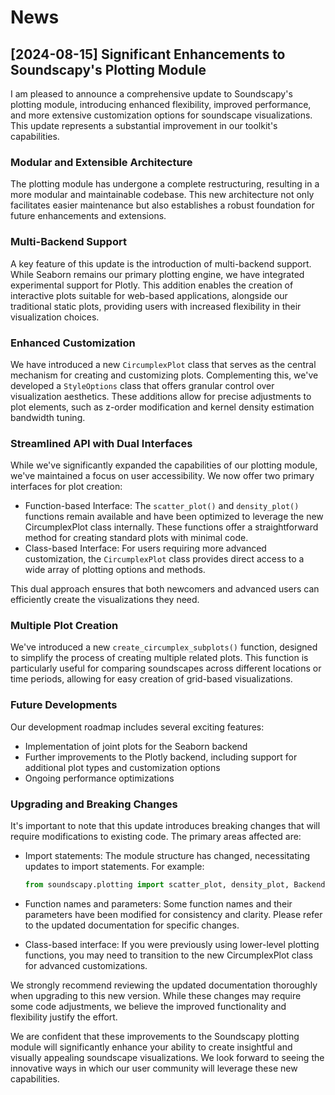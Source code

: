 # News

## [2024-08-15] Significant Enhancements to Soundscapy's Plotting Module

I am pleased to announce a comprehensive update to Soundscapy's plotting module, introducing enhanced flexibility, improved performance, and more extensive customization options for soundscape visualizations. This update represents a substantial improvement in our toolkit's capabilities.

### Modular and Extensible Architecture

The plotting module has undergone a complete restructuring, resulting in a more modular and maintainable codebase. This new architecture not only facilitates easier maintenance but also establishes a robust foundation for future enhancements and extensions.

### Multi-Backend Support

A key feature of this update is the introduction of multi-backend support. While Seaborn remains our primary plotting engine, we have integrated experimental support for Plotly. This addition enables the creation of interactive plots suitable for web-based applications, alongside our traditional static plots, providing users with increased flexibility in their visualization choices.

### Enhanced Customization

We have introduced a new `CircumplexPlot` class that serves as the central mechanism for creating and customizing plots. Complementing this, we've developed a `StyleOptions` class that offers granular control over visualization aesthetics. These additions allow for precise adjustments to plot elements, such as z-order modification and kernel density estimation bandwidth tuning.

### Streamlined API with Dual Interfaces

While we've significantly expanded the capabilities of our plotting module, we've maintained a focus on user accessibility. We now offer two primary interfaces for plot creation:

- Function-based Interface: The `scatter_plot()` and `density_plot()` functions remain available and have been optimized to leverage the new CircumplexPlot class internally. These functions offer a straightforward method for creating standard plots with minimal code.
- Class-based Interface: For users requiring more advanced customization, the `CircumplexPlot` class provides direct access to a wide array of plotting options and methods.

This dual approach ensures that both newcomers and advanced users can efficiently create the visualizations they need.

### Multiple Plot Creation

We've introduced a new `create_circumplex_subplots()` function, designed to simplify the process of creating multiple related plots. This function is particularly useful for comparing soundscapes across different locations or time periods, allowing for easy creation of grid-based visualizations.

### Future Developments

Our development roadmap includes several exciting features:

- Implementation of joint plots for the Seaborn backend
- Further improvements to the Plotly backend, including support for additional plot types and customization options
- Ongoing performance optimizations

### Upgrading and Breaking Changes

It's important to note that this update introduces breaking changes that will require modifications to existing code. The primary areas affected are:

- Import statements: The module structure has changed, necessitating updates to import statements. For example:

  ```python
  from soundscapy.plotting import scatter_plot, density_plot, Backend
  ```

- Function names and parameters: Some function names and their parameters have been modified for consistency and clarity. Please refer to the updated documentation for specific changes.
- Class-based interface: If you were previously using lower-level plotting functions, you may need to transition to the new CircumplexPlot class for advanced customizations.

We strongly recommend reviewing the updated documentation thoroughly when upgrading to this new version. While these changes may require some code adjustments, we believe the improved functionality and flexibility justify the effort.

We are confident that these improvements to the Soundscapy plotting module will significantly enhance your ability to create insightful and visually appealing soundscape visualizations. We look forward to seeing the innovative ways in which our user community will leverage these new capabilities.
